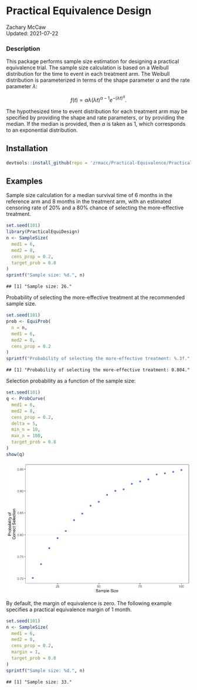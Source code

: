 # Practical Equivalence Design

Zachary McCaw <br>
Updated: 2021-07-22



### Description

This package performs sample size estimation for designing a practical equivalence trial. The sample size calculation is based on a Weibull distribution for the time to event in each treatment arm. The Weibull distribution is parameterized in terms of the shape parameter $\alpha$ and the rate parameter $\lambda$:

$$
f(t) = \alpha\lambda (\lambda t)^{\alpha - 1}e^{-(\lambda t)^{\alpha}}.
$$

The hypothesized time to event distribution for each treatment arm may be specified by providing the shape and rate parameters, or by providing the median. If the median is provided, then $\alpha$ is taken as 1, which corresponds to an exponential distribution.

## Installation


```r
devtools::install_github(repo = 'zrmacc/Practical-Equivalence/PracticalEquiDesign')
```


## Examples
Sample size calculation for a median survival time of 6 months in the reference arm and 8 months in the treatment arm, with an estimated censoring rate of 20% and a 80% chance of selecting the more-effective treatment.


```r
set.seed(101)
library(PracticalEquiDesign)
n <- SampleSize(
  med1 = 6,
  med2 = 8,
  cens_prop = 0.2,
  target_prob = 0.8
)
sprintf("Sample size: %d.", n)
```

```
## [1] "Sample size: 26."
```

Probability of selecting the more-effective treatment at the recommended sample size.


```r
set.seed(101)
prob <- EquiProb(
  n = n,
  med1 = 6,
  med2 = 8,
  cens_prop = 0.2
)
sprintf("Probability of selecting the more-effective treatment: %.3f.", prob)
```

```
## [1] "Probability of selecting the more-effective treatment: 0.804."
```

Selection probability as a function of the sample size:


```r
set.seed(101)
q <- ProbCurve(
  med1 = 6,
  med2 = 8,
  cens_prop = 0.2,
  delta = 5,
  min_n = 10,
  max_n = 100,
  target_prob = 0.8
)
show(q)
```

<img src="README_files/unnamed-chunk-4-1.png" style="display: block; margin: auto;" />

By default, the margin of equivalence is zero. The following example specifies a practical equivalence margin of 1 month. 


```r
set.seed(101)
n <- SampleSize(
  med1 = 6,
  med2 = 8,
  cens_prop = 0.2,
  margin = 1,
  target_prob = 0.8
)
sprintf("Sample size: %d.", n)
```

```
## [1] "Sample size: 33."
```
